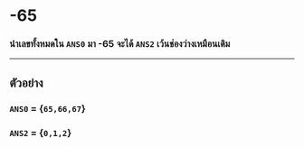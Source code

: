 # **-65**

### นำเลขทั้งหมดใน `ANS0` มา -65 จะได้ `ANS2` เว้นช่องว่างเหมือนเดิม

---

## **ตัวอย่าง**
### `ANS0` = {`65,66,67`}
### `ANS2` = {`0,1,2`}